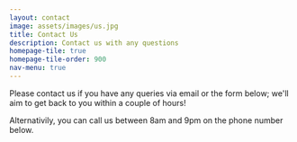 ```yaml
---
layout: contact
image: assets/images/us.jpg
title: Contact Us
description: Contact us with any questions
homepage-tile: true
homepage-tile-order: 900
nav-menu: true
---
```


Please contact us if you have any queries via email or the form below; we'll aim to get back to you within a couple of hours!

Alternativily, you can call us between 8am and 9pm on the phone number below.
